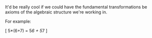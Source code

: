 It'd be really cool if we could have the fundamental transformations be axioms
of the algebraic structure we're working in.

For example:

\[
   5*(6+7) = 5*6 + 5*7
\]
